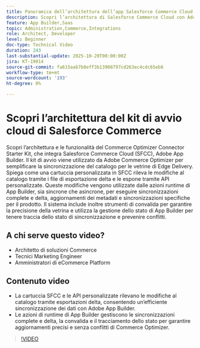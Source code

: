 ```yaml
---
title: Panoramica dell’architettura dell’app Salesforce Commerce Cloud Connector
description: Scopri l’architettura di Salesforce Commerce Cloud con Adobe Commerce Optimizer.
feature: App Builder,Saas
topic: Administration,Commerce,Integrations
role: Architect, Developer
level: Beginner
doc-type: Technical Video
duration: 243
last-substantial-update: 2025-10-20T00:00:00Z
jira: KT-19014
source-git-commit: fa615aab7b8eff3b13908797cd263ec4cdc65eb6
workflow-type: tm+mt
source-wordcount: '193'
ht-degree: 0%

---
```



# Scopri l’architettura del kit di avvio cloud di Salesforce Commerce

Scopri l’architettura e le funzionalità del Commerce Optimizer Connector Starter Kit, che integra Salesforce Commerce Cloud (SFCC), Adobe App Builder. Il kit di avvio viene utilizzato da Adobe Commerce Optimizer per semplificare la sincronizzazione del catalogo per le vetrine di Edge Delivery. Spiega come una cartuccia personalizzata in SFCC rileva le modifiche al catalogo tramite i file di esportazione delta e le espone tramite API personalizzate. Queste modifiche vengono utilizzate dalle azioni runtime di App Builder, sia sincrone che asincrone, per eseguire sincronizzazioni complete e delta, aggiornamenti dei metadati e sincronizzazioni specifiche per il prodotto. Il sistema include inoltre strumenti di convalida per garantire la precisione della vetrina e utilizza la gestione dello stato di App Builder per tenere traccia dello stato di sincronizzazione e prevenire conflitti.

## A chi serve questo video?

* Architetto di soluzioni Commerce
* Tecnici Marketing Engineer
* Amministratori di eCommerce Platform

## Contenuto video

* La cartuccia SFCC e le API personalizzate rilevano le modifiche al catalogo tramite esportazioni delta, consentendo un’efficiente sincronizzazione dei dati con Adobe App Builder.
* Le azioni di runtime di App Builder gestiscono le sincronizzazioni complete e delta, la convalida e il tracciamento dello stato per garantire aggiornamenti precisi e senza conflitti di Commerce Optimizer.

>[!VIDEO](https://video.tv.adobe.com/v/3476046?learn=on)

